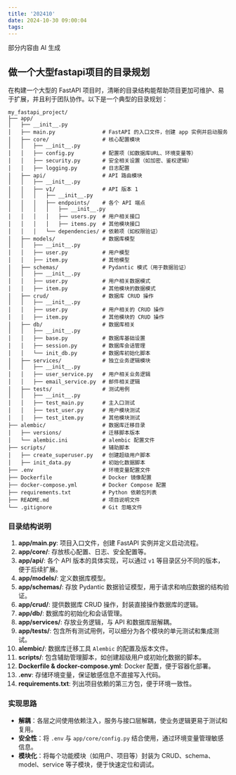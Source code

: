 ```yaml
---
title: '202410'
date: 2024-10-30 09:00:04
tags:
---
```

部分内容由 AI 生成
## 做一个大型fastapi项目的目录规划

在构建一个大型的 FastAPI 项目时，清晰的目录结构能帮助项目更加可维护、易于扩展，并且利于团队协作。以下是一个典型的目录规划：

```plaintext
my_fastapi_project/
├── app/
│   ├── __init__.py
│   ├── main.py               # FastAPI 的入口文件，创建 app 实例并启动服务
│   ├── core/                 # 核心配置模块
│   │   ├── __init__.py
│   │   ├── config.py         # 配置项（如数据库URL、环境变量等）
│   │   ├── security.py       # 安全相关设置（如加密、鉴权逻辑）
│   │   ├── logging.py        # 日志配置
│   ├── api/                  # API 路由模块
│   │   ├── __init__.py
│   │   ├── v1/               # API 版本 1
│   │   │   ├── __init__.py
│   │   │   ├── endpoints/    # 各个 API 端点
│   │   │   │   ├── __init__.py
│   │   │   │   ├── users.py  # 用户相关接口
│   │   │   │   ├── items.py  # 其他模块接口
│   │   │   └── dependencies/ # 依赖项（如权限验证）
│   ├── models/               # 数据库模型
│   │   ├── __init__.py
│   │   ├── user.py           # 用户模型
│   │   ├── item.py           # 其他模型
│   ├── schemas/              # Pydantic 模式（用于数据验证）
│   │   ├── __init__.py
│   │   ├── user.py           # 用户相关数据模式
│   │   ├── item.py           # 其他模块的数据模式
│   ├── crud/                 # 数据库 CRUD 操作
│   │   ├── __init__.py
│   │   ├── user.py           # 用户相关的 CRUD 操作
│   │   ├── item.py           # 其他模块的 CRUD 操作
│   ├── db/                   # 数据库相关
│   │   ├── __init__.py
│   │   ├── base.py           # 数据库基础设置
│   │   ├── session.py        # 数据库会话管理
│   │   └── init_db.py        # 数据库初始化脚本
│   ├── services/             # 独立业务逻辑模块
│   │   ├── __init__.py
│   │   ├── user_service.py   # 用户相关业务逻辑
│   │   ├── email_service.py  # 邮件相关逻辑
│   ├── tests/                # 测试用例
│   │   ├── __init__.py
│   │   ├── test_main.py      # 主入口测试
│   │   ├── test_user.py      # 用户模块测试
│   │   ├── test_item.py      # 其他模块测试
├── alembic/                  # 数据库迁移目录
│   ├── versions/             # 迁移脚本版本
│   └── alembic.ini           # alembic 配置文件
├── scripts/                  # 辅助脚本
│   ├── create_superuser.py   # 创建超级用户脚本
│   ├── init_data.py          # 初始化数据脚本
├── .env                      # 环境变量配置文件
├── Dockerfile                # Docker 镜像配置
├── docker-compose.yml        # Docker Compose 配置
├── requirements.txt          # Python 依赖包列表
├── README.md                 # 项目说明文件
└── .gitignore                # Git 忽略文件
```

### 目录结构说明

1. **app/main.py**: 项目入口文件，创建 FastAPI 实例并定义启动流程。
2. **app/core/**: 存放核心配置、日志、安全配置等。
3. **app/api/**: 各个 API 版本的具体实现，可以通过 `v1` 等目录区分不同的版本，便于后续扩展。
4. **app/models/**: 定义数据库模型。
5. **app/schemas/**: 存放 Pydantic 数据验证模型，用于请求和响应数据的结构验证。
6. **app/crud/**: 提供数据库 CRUD 操作，封装直接操作数据库的逻辑。
7. **app/db/**: 数据库的初始化和会话管理。
8. **app/services/**: 存放业务逻辑，与 API 和数据库层解耦。
9. **app/tests/**: 包含所有测试用例，可以细分为各个模块的单元测试和集成测试。
10. **alembic/**: 数据库迁移工具 `Alembic` 的配置及版本文件。
11. **scripts/**: 包含辅助管理脚本，如创建超级用户或初始化数据的脚本。
12. **Dockerfile & docker-compose.yml**: Docker 配置，便于容器化部署。
13. **.env**: 存储环境变量，保证敏感信息不直接写入代码。
14. **requirements.txt**: 列出项目依赖的第三方包，便于环境一致性。

### 实现思路
- **解耦**：各层之间使用依赖注入，服务与接口层解耦，使业务逻辑更易于测试和复用。
- **安全性**：将 `.env` 与 `app/core/config.py` 结合使用，通过环境变量管理敏感信息。
- **模块化**：将每个功能模块（如用户、项目等）封装为 CRUD、schema、model、service 等子模块，便于快速定位和调试。
